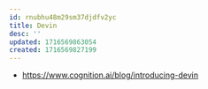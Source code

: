 ```yaml
---
id: rnubhu48m29sm37djdfv2yc
title: Devin
desc: ''
updated: 1716569863054
created: 1716569827199
---
```


- https://www.cognition.ai/blog/introducing-devin
